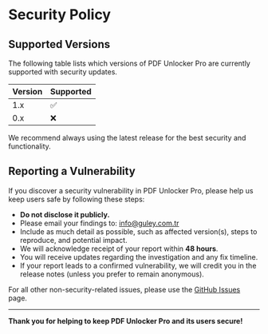 # Security Policy

## Supported Versions

The following table lists which versions of PDF Unlocker Pro are currently supported with security updates.

| Version    | Supported          |
| ---------- | ------------------ |
| 1.x        | :white_check_mark: |
| 0.x        | :x:                |

We recommend always using the latest release for the best security and functionality.

## Reporting a Vulnerability

If you discover a security vulnerability in PDF Unlocker Pro, please help us keep users safe by following these steps:

- **Do not disclose it publicly.**
- Please email your findings to: [info@guley.com.tr](mailto:info@guley.com.tr)
- Include as much detail as possible, such as affected version(s), steps to reproduce, and potential impact.
- We will acknowledge receipt of your report within **48 hours**.
- You will receive updates regarding the investigation and any fix timeline.
- If your report leads to a confirmed vulnerability, we will credit you in the release notes (unless you prefer to remain anonymous).

For all other non-security-related issues, please use the [GitHub Issues](https://github.com/guleyc/pdf-unlocker-pro/issues) page.

---

**Thank you for helping to keep PDF Unlocker Pro and its users secure!**
